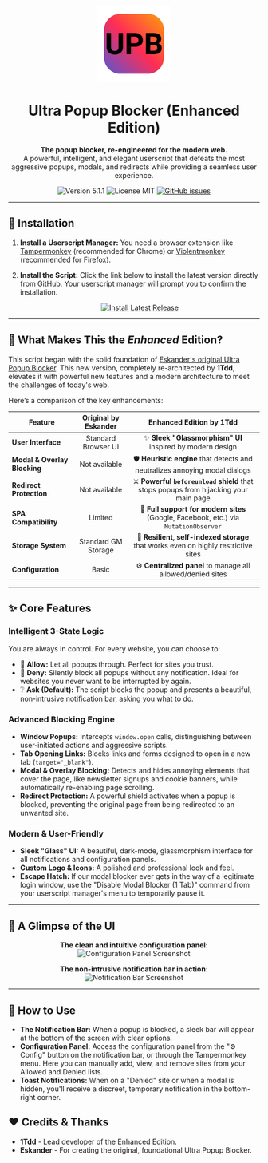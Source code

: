 <p align="center">
  <img src="https://raw.githubusercontent.com/1Tdd/ultra-popup-blocker/main/img/upb_logo.svg" alt="Ultra Popup Blocker Logo" width="150">
</p>

<h1 align="center">Ultra Popup Blocker (Enhanced Edition)</h1>

<p align="center">
  <strong>The popup blocker, re-engineered for the modern web.</strong>
  <br>
  A powerful, intelligent, and elegant userscript that defeats the most aggressive popups, modals, and redirects while providing a seamless user experience.
</p>

<p align="center">
    <img src="https://img.shields.io/badge/version-5.1.1-blue.svg" alt="Version 5.1.1">
    <img src="https://img.shields.io/badge/license-MIT-green.svg" alt="License MIT">
    <a href="https://github.com/1Tdd/ultra-popup-blocker/issues">
        <img src="https://img.shields.io/github/issues/1Tdd/ultra-popup-blocker" alt="GitHub issues">
    </a>
</p>

---

## 🚀 Installation

1.  **Install a Userscript Manager:** You need a browser extension like [Tampermonkey](https://www.tampermonkey.net/) (recommended for Chrome) or [Violentmonkey](https://violentmonkey.github.io/) (recommended for Firefox).
2.  **Install the Script:** Click the link below to install the latest version directly from GitHub. Your userscript manager will prompt you to confirm the installation.

    <p align="center">
      <a href="https://github.com/1Tdd/ultra-popup-blocker/releases/latest/download/ultra-popup-blocker.user.js">
        <img src="https://img.shields.io/badge/-Install_Latest_Release-brightgreen?style=for-the-badge&logo=tampermonkey" alt="Install Latest Release">
      </a>
    </p>

---

## 🌟 What Makes This the *Enhanced* Edition?

This script began with the solid foundation of [Eskander's original Ultra Popup Blocker](https://github.com/Eskander/ultra-popup-blocker). This new version, completely re-architected by **1Tdd**, elevates it with powerful new features and a modern architecture to meet the challenges of today's web.

Here’s a comparison of the key enhancements:

| Feature                            | Original by Eskander | Enhanced Edition by 1Tdd                                                              |
| ---------------------------------- | :------------------: | :--------------------------------------------------------------------------------------: |
| **User Interface**                 | Standard Browser UI  | ✨ **Sleek "Glassmorphism" UI** inspired by modern design |
| **Modal & Overlay Blocking**       | Not available        | 🛡️ **Heuristic engine** that detects and neutralizes annoying modal dialogs            |
| **Redirect Protection**            | Not available        | ⚔️ **Powerful `beforeunload` shield** that stops popups from hijacking your main page    |
| **SPA Compatibility**              | Limited              | 🔄 **Full support for modern sites** (Google, Facebook, etc.) via `MutationObserver`   |
| **Storage System**                 | Standard GM Storage  | 🧠 **Resilient, self-indexed storage** that works even on highly restrictive sites   |
| **Configuration**                  | Basic                | ⚙️ **Centralized panel** to manage all allowed/denied sites                               |

---

## ✨ Core Features

### Intelligent 3-State Logic
You are always in control. For every website, you can choose to:
-   🔵 **Allow:** Let all popups through. Perfect for sites you trust.
-   🔴 **Deny:** Silently block all popups without any notification. Ideal for websites you never want to be interrupted by again.
-   ❔ **Ask (Default):** The script blocks the popup and presents a beautiful, non-intrusive notification bar, asking you what to do.

### Advanced Blocking Engine
-   **Window Popups:** Intercepts `window.open` calls, distinguishing between user-initiated actions and aggressive scripts.
-   **Tab Opening Links:** Blocks links and forms designed to open in a new tab (`target="_blank"`).
-   **Modal & Overlay Blocking:** Detects and hides annoying elements that cover the page, like newsletter signups and cookie banners, while automatically re-enabling page scrolling.
-   **Redirect Protection:** A powerful shield activates when a popup is blocked, preventing the original page from being redirected to an unwanted site.

### Modern & User-Friendly
-   **Sleek "Glass" UI:** A beautiful, dark-mode, glassmorphism interface for all notifications and configuration panels.
-   **Custom Logo & Icons:** A polished and professional look and feel.
-   **Escape Hatch:** If our modal blocker ever gets in the way of a legitimate login window, use the "Disable Modal Blocker (1 Tab)" command from your userscript manager's menu to temporarily pause it.

---

## 📸 A Glimpse of the UI

<p align="center">
  <strong>The clean and intuitive configuration panel:</strong>
  <br>
  <img src="https://github.com/user-attachments/assets/1db69d47-818a-4e10-8d22-3b761fd324f9" alt="Configuration Panel Screenshot" width="600">
</p>

<p align="center">
  <strong>The non-intrusive notification bar in action:</strong>
  <br>
  <img src="https://github.com/user-attachments/assets/3df24748-76b1-41aa-b6ec-121bb1f33337" alt="Notification Bar Screenshot" width="700">
</p>

---

## 🔧 How to Use

*   **The Notification Bar:** When a popup is blocked, a sleek bar will appear at the bottom of the screen with clear options.
*   **Configuration Panel:** Access the configuration panel from the "⚙️ Config" button on the notification bar, or through the Tampermonkey menu. Here you can manually add, view, and remove sites from your Allowed and Denied lists.
*   **Toast Notifications:** When on a "Denied" site or when a modal is hidden, you'll receive a discreet, temporary notification in the bottom-right corner.

## ❤️ Credits & Thanks

*   **1Tdd** - Lead developer of the Enhanced Edition.
*   **Eskander** - For creating the original, foundational Ultra Popup Blocker.
